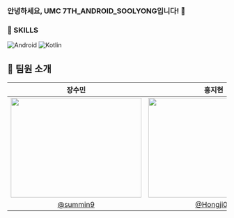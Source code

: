 <h3>안녕하세요, UMC 7TH_ANDROID_SOOLYONG입니다! 👋</h3>

### 💪 SKILLS
![Android](https://img.shields.io/badge/Android-3DDC84?style=for-the-badge&logo=android&logoColor=white)
![Kotlin](https://img.shields.io/badge/kotlin-%237F52FF.svg?style=for-the-badge&logo=kotlin&logoColor=white)

## 💜 팀원 소개

| 장수민 | 홍지현 | 김윤서 | 최윤성 |
|:---:|:---:|:---:|:---:|
| <img src="https://github.com/user-attachments/assets/1cf3bc54-e4ae-4ace-8f81-dfe039170dda" width="300" height="230"> | <img src="https://github.com/user-attachments/assets/719fb0d5-a7d9-4548-80e0-bcb7f2795ee4" width="300" height="230"> | <img src="https://github.com/user-attachments/assets/29aac7ed-644b-4c4f-b422-98722888a59c" width="300" height="230"> | <img src="" width="300" height="230"> |
| [@summin9](https://github.com/suminn9) | [@Hongji03](https://github.com/Hongji03) | [@muunseo](https://github.com/muunseo) | [@](https://github.com/) |

<br/> 
